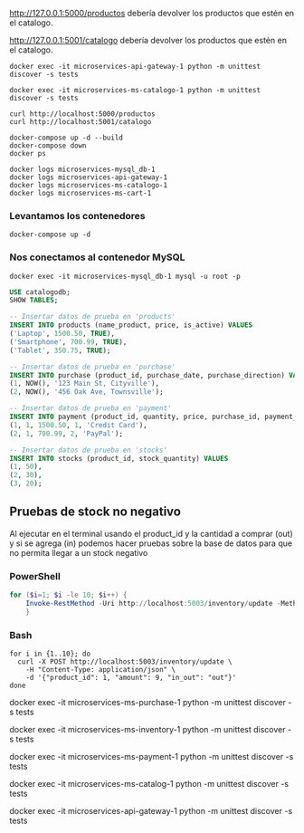 http://127.0.0.1:5000/productos debería devolver los productos que estén en el catalogo.

http://127.0.0.1:5001/catalogo debería devolver los productos que estén en el catalogo.

```shell
docker exec -it microservices-api-gateway-1 python -m unittest discover -s tests
```

```shell
docker exec -it microservices-ms-catalogo-1 python -m unittest discover -s tests
```

```shell
curl http://localhost:5000/productos
curl http://localhost:5001/catalogo   
```

```shell
docker-compose up -d --build
docker-compose down
docker ps
```

```shell
docker logs microservices-mysql_db-1 
docker logs microservices-api-gateway-1
docker logs microservices-ms-catalogo-1
docker logs microservices-ms-cart-1
```

### Levantamos los contenedores

```shell
docker-compose up -d
```

### Nos conectamos al contenedor MySQL

```shell
docker exec -it microservices-mysql_db-1 mysql -u root -p
```

```sql
USE catalogodb;
SHOW TABLES;
```

```sql
-- Insertar datos de prueba en 'products'
INSERT INTO products (name_product, price, is_active) VALUES
('Laptop', 1500.50, TRUE),
('Smartphone', 700.99, TRUE),
('Tablet', 350.75, TRUE);

-- Insertar datos de prueba en 'purchase'
INSERT INTO purchase (product_id, purchase_date, purchase_direction) VALUES
(1, NOW(), '123 Main St, Cityville'),
(2, NOW(), '456 Oak Ave, Townsville');

-- Insertar datos de prueba en 'payment'
INSERT INTO payment (product_id, quantity, price, purchase_id, payment_method) VALUES
(1, 1, 1500.50, 1, 'Credit Card'),
(2, 1, 700.99, 2, 'PayPal');

-- Insertar datos de prueba en 'stocks'
INSERT INTO stocks (product_id, stock_quantity) VALUES
(1, 50),
(2, 30),
(3, 20);
```

## Pruebas de stock no negativo

Al ejecutar en el terminal usando el product_id y la cantidad a comprar (out) y si se agrega (in) podemos hacer pruebas sobre la base de datos para que no permita llegar a un stock negativo

### PowerShell

```powershell
for ($i=1; $i -le 10; $i++) {
    Invoke-RestMethod -Uri http://localhost:5003/inventory/update -Method POST -Headers @{"Content-Type"="application/json"} -Body '{"product_id": 1, "amount": 9, "in_out": "out"}'
    }
```

### Bash

```shell
for i in {1..10}; do
  curl -X POST http://localhost:5003/inventory/update \
    -H "Content-Type: application/json" \
    -d '{"product_id": 1, "amount": 9, "in_out": "out"}'
done
```

docker exec -it microservices-ms-purchase-1 python -m unittest discover -s tests

docker exec -it microservices-ms-inventory-1 python -m unittest discover -s tests

docker exec -it microservices-ms-payment-1 python -m unittest discover -s tests  

docker exec -it microservices-ms-catalog-1 python -m unittest discover -s tests  

docker exec -it microservices-api-gateway-1 python -m unittest discover -s tests 